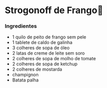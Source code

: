 # Strogonoff de Frango:chicken:

### Ingredientes



- 1 quilo de peito de frango sem pele
-  1 tablete de caldo de galinha
- 3 colheres de sopa de óleo
- 2 latas de creme de leite sem soro
- 2 colheres de sopa de molho de tomate
- 2 colheres de sopa de ketchup
- 2 colheres de mostarda
- champignon
- Batata palha

